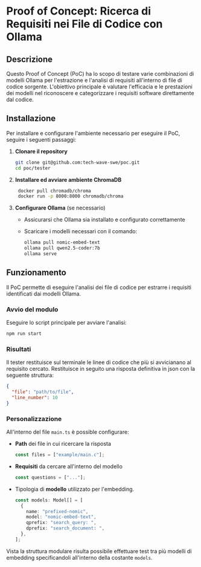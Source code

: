 # Proof of Concept: Ricerca di Requisiti nei File di Codice con Ollama

## Descrizione

Questo Proof of Concept (PoC) ha lo scopo di testare varie combinazioni di modelli Ollama per l'estrazione e l'analisi di requisiti all'interno di file di codice sorgente. L'obiettivo principale è valutare l'efficacia e le prestazioni dei modelli nel riconoscere e categorizzare i requisiti software direttamente dal codice.

## Installazione

Per installare e configurare l'ambiente necessario per eseguire il PoC, seguire i seguenti passaggi:

1. **Clonare il repository**

   ```bash
   git clone git@github.com:tech-wave-swe/poc.git
   cd poc/tester
   ```

2. **Installare ed avviare ambiente ChromaDB**

   ```bash
    docker pull chromadb/chroma
    docker run -p 8000:8000 chromadb/chroma
   ```

3. **Configurare Ollama** (se necessario)

   - Assicurarsi che Ollama sia installato e configurato correttamente
   - Scaricare i modelli necessari con il comando:

     ```bash
     ollama pull nomic-embed-text
     ollama pull qwen2.5-coder:7b
     ollama serve
     ```

## Funzionamento

Il PoC permette di eseguire l'analisi dei file di codice per estrarre i requisiti identificati dai modelli Ollama.

### Avvio del modulo

Eseguire lo script principale per avviare l'analisi:

```bash
npm run start
```

### Risultati

Il tester restituisce sul terminale le linee di codice che più si avvicianano al requisito cercato. Restituisce in seguito una risposta definitiva in json con la seguente struttura:

```json
{
  "file": "path/to/file",
  "line_number": 10
}
```

### Personalizzazione

All'interno del file `main.ts` è possible configurare:

- **Path** dei file in cui ricercare la risposta

  ```typescript
  const files = ["example/main.c"];
  ```

- **Requisiti** da cercare all'interno del modello

  ```typescript
  const questions = ["..."];
  ```

- Tipologia di **modello** utilizzato per l'embedding.

  ```typescript
  const models: Model[] = [
    {
      name: "prefixed-nomic",
      model: "nomic-embed-text",
      qprefix: "search_query: ",
      dprefix: "search_document: ",
    },
  ];
  ```

Vista la struttura modulare risulta possibile effettuare test tra più modelli di embedding specificandoli all'interno della costante `models`.
